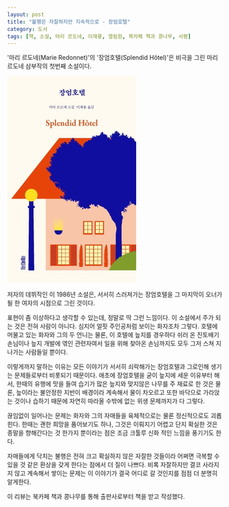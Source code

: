 ```yaml
---
layout: post
title: "불행은 자잘하지만 지속적으로 - 장엄호텔"
category: 도서
tags: [책, 소설, 마리 르도네, 이재룡, 열림원, 북카페 책과 콩나무, 서평]
---
```


'마리 르도네(Marie Redonnet)'의
'장엄호텔(Splendid Hôtel)'은
비극을 그린 마리 르도네 삼부작의 첫번째 소설이다.

![표지](/images/book/splendid-hotel-book-h480.jpg)

저자의 데뷔작인 이 1986년 소설은,
서서히 스러져가는 장엄호텔을
그 마지막이 오너가 될 한 여자의 시점으로 그린 것이다.

표현이 좀 이상하다고 생각할 수 있는데,
정말로 딱 그런 느낌이다.
이 소설에서 주가 되는 것은 전혀 사람이 아니다.
심지어 얼핏 주인공처럼 보이는 화자조차 그렇다.
호텔에 머물고 있는 화자와 그의 두 언니는 물론,
이 호텔에 늪지를 경우하다 쉬러 온 진토배기 손님이나
늪지 개발에 엮인 관련자여서 일을 위해 찾아온 손님까지도
모두 그저 스쳐 지나가는 사람들일 뿐이다.

이렇게까지 말하는 이유는
모든 이야기가 서서히 쇠락해가는 장엄호텔과 그로인해 생기는 문제들로부터 비롯되기 때문이다.
애초에 장엄호텔을 굳이 늪지에 세운 이유부터 해서,
한때의 유행에 맛을 들여 습기가 많은 늪지와 맞지않은 나무를 주 재료로 한 것은 물론,
늪이라는 불안정한 지반이 배경이라 계속해서 물이 차오르고 또한 바닥으로 가라앉는 것이나
습하기 때문에 자연히 따라올 수밖에 없는 위생 문제까지가 다 그렇다.

끊임없이 일어나는 문제는 화자와 그의 자매들을 육체적으로는 물론 정신적으로도 괴롭힌다.
한때는 괜한 희망을 품어보기도 하나,
그것은 이뤄지기 어렵고
단지 확실한 것은 종말을 향해간다는 것 한가지 뿐이라는 점은
조금 크툴루 신화 적인 느낌을 풍기기도 한다.

자매들에게 닥치는 불행은 전혀 크고 확실하지 않은 자잘한 것들이라
어쩌면 극복할 수 있을 것 같은 환상을 갖게 한다는 점에서 더 질이 나쁘다.
비록 자잘하지만 결코 사라지지 않고 계속해서 쌓이는 문제는
이 이야기가 결국 어디로 갈 것인지를 점점 더 분명히 알게한다.



<div class="im im-info">
이 리뷰는 북카페 책과 콩나무를 통해 출판사로부터 책을 받고 작성했다.
</div>
